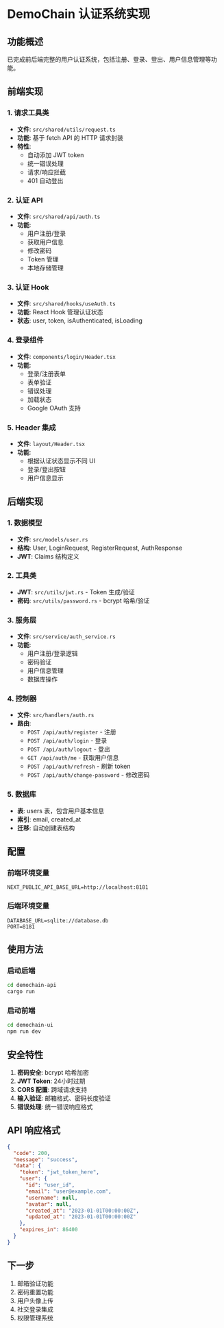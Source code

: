 # DemoChain 认证系统实现

## 功能概述

已完成前后端完整的用户认证系统，包括注册、登录、登出、用户信息管理等功能。

## 前端实现

### 1. 请求工具类
- **文件**: `src/shared/utils/request.ts`
- **功能**: 基于 fetch API 的 HTTP 请求封装
- **特性**: 
  - 自动添加 JWT token
  - 统一错误处理
  - 请求/响应拦截
  - 401 自动登出

### 2. 认证 API
- **文件**: `src/shared/api/auth.ts`
- **功能**: 
  - 用户注册/登录
  - 获取用户信息
  - 修改密码
  - Token 管理
  - 本地存储管理

### 3. 认证 Hook
- **文件**: `src/shared/hooks/useAuth.ts`
- **功能**: React Hook 管理认证状态
- **状态**: user, token, isAuthenticated, isLoading

### 4. 登录组件
- **文件**: `components/login/Header.tsx`
- **功能**: 
  - 登录/注册表单
  - 表单验证
  - 错误处理
  - 加载状态
  - Google OAuth 支持

### 5. Header 集成
- **文件**: `layout/Header.tsx`
- **功能**: 
  - 根据认证状态显示不同 UI
  - 登录/登出按钮
  - 用户信息显示

## 后端实现

### 1. 数据模型
- **文件**: `src/models/user.rs`
- **结构**: User, LoginRequest, RegisterRequest, AuthResponse
- **JWT**: Claims 结构定义

### 2. 工具类
- **JWT**: `src/utils/jwt.rs` - Token 生成/验证
- **密码**: `src/utils/password.rs` - bcrypt 哈希/验证

### 3. 服务层
- **文件**: `src/service/auth_service.rs`
- **功能**: 
  - 用户注册/登录逻辑
  - 密码验证
  - 用户信息管理
  - 数据库操作

### 4. 控制器
- **文件**: `src/handlers/auth.rs`
- **路由**: 
  - `POST /api/auth/register` - 注册
  - `POST /api/auth/login` - 登录
  - `POST /api/auth/logout` - 登出
  - `GET /api/auth/me` - 获取用户信息
  - `POST /api/auth/refresh` - 刷新 token
  - `POST /api/auth/change-password` - 修改密码

### 5. 数据库
- **表**: users 表，包含用户基本信息
- **索引**: email, created_at
- **迁移**: 自动创建表结构

## 配置

### 前端环境变量
```env
NEXT_PUBLIC_API_BASE_URL=http://localhost:8181
```

### 后端环境变量
```env
DATABASE_URL=sqlite://database.db
PORT=8181
```

## 使用方法

### 启动后端
```bash
cd demochain-api
cargo run
```

### 启动前端
```bash
cd demochain-ui
npm run dev
```

## 安全特性

1. **密码安全**: bcrypt 哈希加密
2. **JWT Token**: 24小时过期
3. **CORS 配置**: 跨域请求支持
4. **输入验证**: 邮箱格式、密码长度验证
5. **错误处理**: 统一错误响应格式

## API 响应格式

```json
{
  "code": 200,
  "message": "success",
  "data": {
    "token": "jwt_token_here",
    "user": {
      "id": "user_id",
      "email": "user@example.com",
      "username": null,
      "avatar": null,
      "created_at": "2023-01-01T00:00:00Z",
      "updated_at": "2023-01-01T00:00:00Z"
    },
    "expires_in": 86400
  }
}
```

## 下一步

1. 邮箱验证功能
2. 密码重置功能
3. 用户头像上传
4. 社交登录集成
5. 权限管理系统
